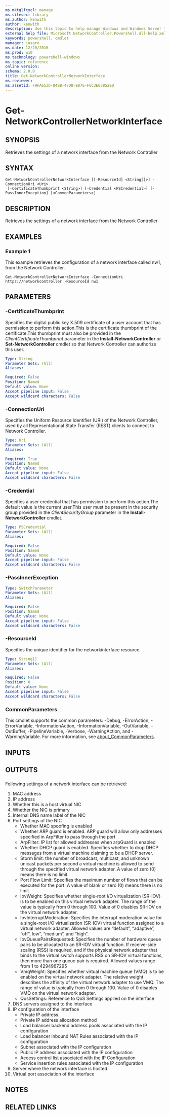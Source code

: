 ```yaml
---
ms.mktglfcycl: manage
ms.sitesec: library
ms.author: kenwith
author: kenwith
description: Use this topic to help manage Windows and Windows Server technologies with Windows PowerShell.
external help file: Microsoft.NetworkController.Powershell.dll-help.xml
keywords: powershell, cmdlet
manager: jasgro
ms.date: 12/20/2016
ms.prod: w10
ms.technology: powershell-windows
ms.topic: reference
online version: 
schema: 2.0.0
title: Get-NetworkControllerNetworkInterface
ms.reviewer:
ms.assetid: F9FA653D-84BB-47D8-B876-F6C3E03852ED
---
```


# Get-NetworkControllerNetworkInterface

## SYNOPSIS
Retrieves the settings of a network interface from the Network Controller

## SYNTAX

```
Get-NetworkControllerNetworkInterface [[-ResourceId] <String[]>] -ConnectionUri <Uri>
 [-CertificateThumbprint <String>] [-Credential <PSCredential>] [-PassInnerException] [<CommonParameters>]
```

## DESCRIPTION
Retrieves the settings of a network interface from the Network Controller

## EXAMPLES

### Example 1

This example retrieves the configuration of a network interface called nw1, from the Network Controller.
```
Get-NetworkControllerNetworkInterface -ConnectionUri https://networkcontroller -ResourceId nw1
```

## PARAMETERS

### -CertificateThumbprint
Specifies the digital public key X.509 certificate of a user account that has permission to perform this action.This is the certificate thumbprint of the certificate.This thumbprint must also be provided in the *ClientCertificateThumbprint* parameter in the **Install-NetworkController** or **Set-NetworkController** cmdlet so that Network Controller can authorize this user.

```yaml
Type: String
Parameter Sets: (All)
Aliases: 

Required: False
Position: Named
Default value: None
Accept pipeline input: False
Accept wildcard characters: False
```

### -ConnectionUri
Specifies the Uniform Resource Identifier (URI) of the Network Controller, used by all Representational State Transfer (REST) clients to connect to Network Controller.

```yaml
Type: Uri
Parameter Sets: (All)
Aliases: 

Required: True
Position: Named
Default value: None
Accept pipeline input: False
Accept wildcard characters: False
```

### -Credential
Specifies a user credential that has permission to perform this action.The default value is the current user.This user must be present in the security group provided in the *ClientSecurityGroup* parameter in the **Install-NetworkController** cmdlet.

```yaml
Type: PSCredential
Parameter Sets: (All)
Aliases: 

Required: False
Position: Named
Default value: None
Accept pipeline input: False
Accept wildcard characters: False
```

### -PassInnerException
```yaml
Type: SwitchParameter
Parameter Sets: (All)
Aliases: 

Required: False
Position: Named
Default value: None
Accept pipeline input: False
Accept wildcard characters: False
```

### -ResourceId
Specifies the unique identifier for the networkinterface resource.

```yaml
Type: String[]
Parameter Sets: (All)
Aliases: 

Required: False
Position: 0
Default value: None
Accept pipeline input: False
Accept wildcard characters: False
```

### CommonParameters
This cmdlet supports the common parameters: -Debug, -ErrorAction, -ErrorVariable, -InformationAction, -InformationVariable, -OutVariable, -OutBuffer, -PipelineVariable, -Verbose, -WarningAction, and -WarningVariable. For more information, see [about_CommonParameters](http://go.microsoft.com/fwlink/?LinkID=113216).

## INPUTS

## OUTPUTS

### 

Following settings of a network interface can be retrieved:
1. MAC address
2. IP address
3. Whether this is a host virtual NIC
4. Whether the NIC is primary
5. Internal DNS name label of the NIC
6. Port settings of the NIC 
   - Whether MAC spoofing is enabled 
   - Whether ARP guard is enabled. ARP guard will allow only addresses specified in ArpFilter to pass through the port 
   - ArpFilter: IP list for allowed addresses when arpGuard is enabled 
   - Whether DHCP guard is enabled. Specifies whether to drop DHCP messages from a virtual machine claiming to be a DHCP server. 
   - Storm limit: the number of broadcast, multicast, and unknown unicast packets per second a virtual machine is allowed to send through the specified virtual network adapter. A value of zero (0) means there is no limit. 
   - Port Flow Limit: Specifies the maximum number of flows that can be executed for the port. A value of blank or zero (0) means there is no limit 
   - IovWeight: Specifies whether single-root I/O virtualization (SR-IOV) is to be enabled on this virtual network adapter. The range of the value is typically from 0 through 100. Value of 0 disables SR-IOV on the virtual network adapter. 
   - IovInterruptModeration: Specifies the interrupt moderation value for a single-root I/O virtualization (SR-IOV) virtual function assigned to a virtual network adapter. Allowed values are “default”, “adaptive”, “off”, low”, “medium”, and “high”.  
   - IovQueuePairsRequested: Specifies the number of hardware queue pairs to be allocated to an SR-IOV virtual function. If receive-side scaling (RSS) is required, and if the physical network adapter that binds to the virtual switch supports RSS on SR-IOV virtual functions, then more than one queue pair is required. Allowed values range from 1 to 4294967295 
   - VmqWeight: Specifies whether virtual machine queue (VMQ) is to be enabled on the virtual network adapter. The relative weight describes the affinity of the virtual network adapter to use VMQ. The range of value is typically from 0 through 100. Value of 0 disables VMQ on the virtual network adapter. 
   - QosSettings: Reference to QoS Settings applied on the interface
7. DNS servers assigned to the interface
8. IP configuration of the interface 
   - Private IP address 
   - Private IP address allocation method 
   - Load balancer backend address pools associated with the IP configuration 
   - Load balancer inbound NAT Rules associated with the IP configuration 
   - Subnet associated with the IP configuration 
   - Public IP address associated with the IP configuration 
   - Access control list associated with the IP Configuration 
   - Service insertion rules associated with the IP configuration
9. Server where the network interface is hosted
10. Virtual port association of the interface

## NOTES

## RELATED LINKS

